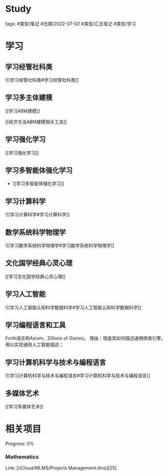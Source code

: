 # Study


tags: #类型/笔记 #日期/2022-07-02 #类型/汇总笔记 #类型/学习 




# 学习


## 学习经管社科类


![[学习经管社科类#学习经管社科类]]
  

  
## 学习多主体建模

[[学习ABM建模]]

[[经济方法ABM建模相关工具]]


## 学习强化学习

[[学习强化学习]]

## 学习多智能体强化学习


- [[学习多智能体强化学习]]


## 学习计算科学

![[学习计算科学#学习计算科学]]



## 数学系统科学物理学

![[学习数学系统科学物理学#学习数学系统科学物理学]]




## 文化国学经典心灵心理

[[学习文化国学经典心灵心理]]

## 学习人工智能

![[学习人工智能认知科学数据科学#学习人工智能认知科学数据科学]]



## 学习编程语言和工具

Forth语言和Axiom，Zillions of Games。
理由：借鉴其如何描述通用棋类引擎，用以实现通用人工智能描述；

## 学习计算机科学与技术与编程语言

![[学习计算机科学与技术与编程语言#学习计算机科学与技术与编程语言]]


  

## 多媒体艺术

[[学习多媒体艺术]]



  
# 相关项目
  
Progress: 0%  
  
### Mathematics  
  
Link: [/iCloud/MLMS/Projects Management.itmz][25]  
  

  








